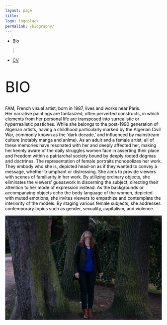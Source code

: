 ```yaml
---
layout: page
title: 
logo: logoblack
permalink: /biography/
---
```



<nav class="navbarshop">

 <ul>
      <li class="nav-item">
        <a href="{{ site.baseurl }}/biography/">Bio</a>
       </li>
     
 <span aria-hidden="true" style="color: grey">|</span>
       <li class="nav-item">
       <a href="{{ site.baseurl }}/cv/">CV</a>
       </li>
  </ul>
</nav>


<br><br>
<span style="color: Black; text-align: center;"> <font size="8">BIO </font> </span>

<p style="color: black; text-align: left;">
<br>
FAM, French visual artist, born in 1987, lives and works near Paris. <br>
Her narrative paintings are fantasized, often perverted constructs, in which elements from her personal life are transposed into surrealistic or hyperrealistic pastiches. While she belongs to the post-1990 generation of Algerian artists, having a childhood particularly marked by the Algerian Civil War, commonly known as the 'dark decade,' and influenced by mainstream culture (notably manga and anime). As an adult and a female artist, all of these memories have resonated with her and deeply affected her, making her keenly aware of the daily struggles women face in asserting their place and freedom within a patriarchal society bound by deeply rooted dogmas and doctrines. The representation of female portraits monopolizes her work. They embody who she is, depicted head-on as if they wanted to convey a message, whether triumphant or distressing. She aims to provide viewers with scenes of familiarity in her work. By utilizing ordinary objects, she eliminates the viewers’ guesswork in discerning the subject, directing their attention to her mode of expression instead. As the backgrounds or accompanying objects echo the body language of the women, depicted with muted emotions, she invites viewers to empathize and contemplate the interiority of the models. By staging various female subjects, she addresses contemporary topics such as gender, sexuality, capitalism, and violence.

<!-- 
Before embarking on her career as an artist, FAM studied computer science and pursued two years of a PhD thesis at Paris 1 Panthéon-Sorbonne university, which she dropped and devoted entirely to her art.
FAM has exhibited her work in different art fairs and galleries around her area in France, Germany, United States. She works with different media such as digital painting, digital collage, oil and acrylic painting, drawing, and printmaking to explore themes like psychological states, beauty, identity, the body, gender, doctrines and cognitive biases, social issues,  time and technology.
Fam’s artistic goal is to question rather than cast judgment. -->
</p>

<!-- <span style="color: black;">
Human faces and bodies have always attracted me. I find the human body fascinating in its complex system of expression and movement that varies from person to person. A big believer in the multi-dimensionality of beauty, I try to unveil its different hidden layers, showing it using different lenses. I like to explore the way in which figures express emotions through body language which can be read at a glance; bringing invisible things like human social interactions to life.
</span> -->

![RestezChezVous](/img/artist/artist1.JPG) 

<!-- 
<span style="color: black;">
Artiste visuel Française. Basée en région parisienne. 
</span>  
<span style="color: black;"> <br>
Elle a initié son parcours artistique après avoir poursuivi des études en informatique et effectué deux années de thèse de doctorat à l'université Paris 1 Panthéon-Sorbonne. Néanmoins, elle a opté pour se consacrer entièrement à sa passion artistique. </span> 

<span style="color: black;">
Elle a eu l'opportunité de présenter son travail dans diverses galeries et salons d'art, en France et à l'étranger, notamment en Allemagne et aux États-Unis. Son exploration artistique l'a conduite à expérimenter différents médias, tels que la peinture numérique, le collage numérique, la peinture à l'huile et à l'acrylique, le dessin et la gravure. Ses sujets de prédilection englobent les états psychologiques, la beauté, l'identité, le corps, le genre, les doctrines et les biais cognitifs, les problèmes sociaux, le temps et la technologie. Son objectif artistique réside avant tout dans la création de réflexions profondes plutôt que dans le jugement. </span> 

<span style="color: black;">
Les visages et les corps humains ont toujours exercé une fascination sur elle. Elle discerne en leur complexité une richesse inestimable, caractérisée par des expressions et des mouvements uniques propres à chaque individu. Elle est persuadée de la multidimensionnalité de la beauté, et c'est pourquoi elle s'efforce de révéler ses couches cachées par le biais d'une variété d'approches artistiques. Son exploration se concentre sur la manière dont les figures humaines expriment leurs émotions par le langage corporel, une richesse qui demeure invisible à l'œil nu mais qui peut être interprétée par un simple coup d'œil. De cette manière, elle donne vie à des éléments invisibles, tels que les interactions sociales humaines, au sein de son travail artistique.
</span> -->